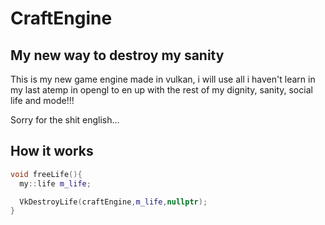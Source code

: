 # CraftEngine
## My new way to destroy my sanity

This is my new game engine made in vulkan, i will use all i haven't learn in my last atemp in opengl to en up with the rest of my dignity, sanity, social life and mode!!!

Sorry for the shit english...

## How it works

```c++
void freeLife(){
  my::life m_life;

  VkDestroyLife(craftEngine,m_life,nullptr);
}
```
